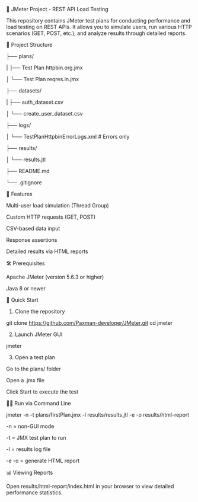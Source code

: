 🧪 JMeter Project - REST API Load Testing

This repository contains JMeter test plans for conducting performance and load testing on REST APIs. It allows you to simulate users, run various HTTP scenarios (GET, POST, etc.), and analyze results through detailed reports.

📁 Project Structure

├── plans/

|   ├── Test Plan httpbin.org.jmx

│   └── Test Plan reqres.in.jmx

├── datasets/

|   ├── auth_dataset.csv

│   └── create_user_dataset.csv

├── logs/

│   └── TestPlanHttpbinErrorLogs.xml # Errors only

├── results/

│   └── results.jtl

├── README.md

└── .gitignore

🚀 Features

Multi-user load simulation (Thread Group)

Custom HTTP requests (GET, POST)

CSV-based data input

Response assertions

Detailed results via HTML reports

🛠 Prerequisites

Apache JMeter (version 5.6.3 or higher)

Java 8 or newer

🧭 Quick Start

1. Clone the repository

git clone https://github.com/Paxman-developer/JMeter.git
cd jmeter

2. Launch JMeter GUI

jmeter

3. Open a test plan

Go to the plans/ folder

Open a .jmx file

Click Start to execute the test

🧑‍💻 Run via Command Line

jmeter -n -t plans/firstPlan.jmx -l results/results.jtl -e -o results/html-report

-n = non-GUI mode

-t = JMX test plan to run

-l = results log file

-e -o = generate HTML report

📊 Viewing Reports

Open results/html-report/index.html in your browser to view detailed performance statistics.
